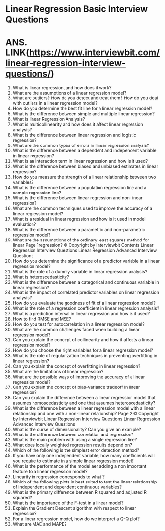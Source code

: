 # Linear Regression Basic Interview Questions 
# ANS. LINK(https://www.interviewbit.com/linear-regression-interview-questions/)
1.  What is linear regression, and how does it work?
2.  What are the assumptions of a linear regression model?
3.  What are outliers? How do you detect and treat them? How do you deal with
outliers in a linear regression model?
4.  How do you determine the best fit line for a linear regression model?
5.  What is the difference between simple and multiple linear regression?
6.  What is linear Regression Analysis?
7.  What is multicollinearity and how does it affect linear regression analysis?
8.  What is the difference between linear regression and logistic regression?
9.  What are the common types of errors in linear regression analysis?
10.  What is the difference between a dependent and independent variable in linear
regression?
11.  What is an interaction term in linear regression and how is it used?
12.  What is the difference between biased and unbiased estimates in linear
regression?
13.  How do you measure the strength of a linear relationship between two
variables?
14.  What is the difference between a population regression line and a sample
regression line?
15.  What is the difference between linear regression and non-linear regression?
16.  What are the common techniques used to improve the accuracy of a linear
regression model?
17.  What is a residual in linear regression and how is it used in model evaluation?
18.  What is the difference between a parametric and non-parametric regression
model?
19.  What are the assumptions of the ordinary least squares method for linear
Page 1regression? © Copyright by Interviewbit
Contents
Linear Regression Interview Questions
Linear Regression Advanced Interview Questions
20.  How do you determine the significance of a predictor variable in a linear
regression model?
21.  What is the role of a dummy variable in linear regression analysis?
22.  What is heteroscedasticity?
23.  What is the difference between a categorical and continuous variable in linear
regression?
24.  What is the impact of correlated predictor variables on linear regression
analysis?
25.  How do you evaluate the goodness of fit of a linear regression model?
26.  What is the role of a regression coefficient in linear regression analysis?
27.  What is a prediction interval in linear regression and how is it used?
28.  How to find RMSE and MSE?
29.  How do you test for autocorrelation in a linear regression model?
30.  What are the common challenges faced when building a linear regression
model?
31.  Can you explain the concept of collinearity and how it affects a linear regression
model?
32.  How do you choose the right variables for a linear regression model?
33.  What is the role of regularization techniques in preventing overfitting in linear
regression?
34.  Can you explain the concept of overfitting in linear regression?
35.  What are the limitations of linear regression?
36.  What are the possible ways of improving the accuracy of a linear regression
model?
37.  Can you explain the concept of bias-variance tradeoff in linear regression?
38.  Can you explain the difference between a linear regression model that assumes
homoscedasticity and one that assumes heteroscedasticity?
39.  What is the difference between a linear regression model with a linear
relationship and one with a non-linear relationship?
Page 2 © Copyright by Interviewbit
Linear Regression Interview Questions
Linear Regression Advanced Interview Questions
40.  What is the curse of dimensionality? Can you give an example?
41.  What is the difference between correlation and regression?
42.  What is the main problem with using a single regression line?
43.  What does locally weighted regression results depend on?
44.  Which of the following is the simplest error detection method?
45.  If you have only one independent variable, how many coefficients will you
require to estimate in a simple linear regression model?
46.  What is the performance of the model aer adding a non important feature to a
linear regression model?
47.  Linearity in regression corresponds to what ?
48.  Which of the following plots is best suited to test the linear relationship of
independent and dependent continuous variables?
49.  What is the primary difference between R squared and adjusted R squared?
50.  What is the importance of the F-test in a linear model?
51.  Explain the Gradient Descent algorithm with respect to linear regression?
52.  For a linear regression model, how do we interpret a Q-Q plot?
53.  What are MAE and MAPE?
